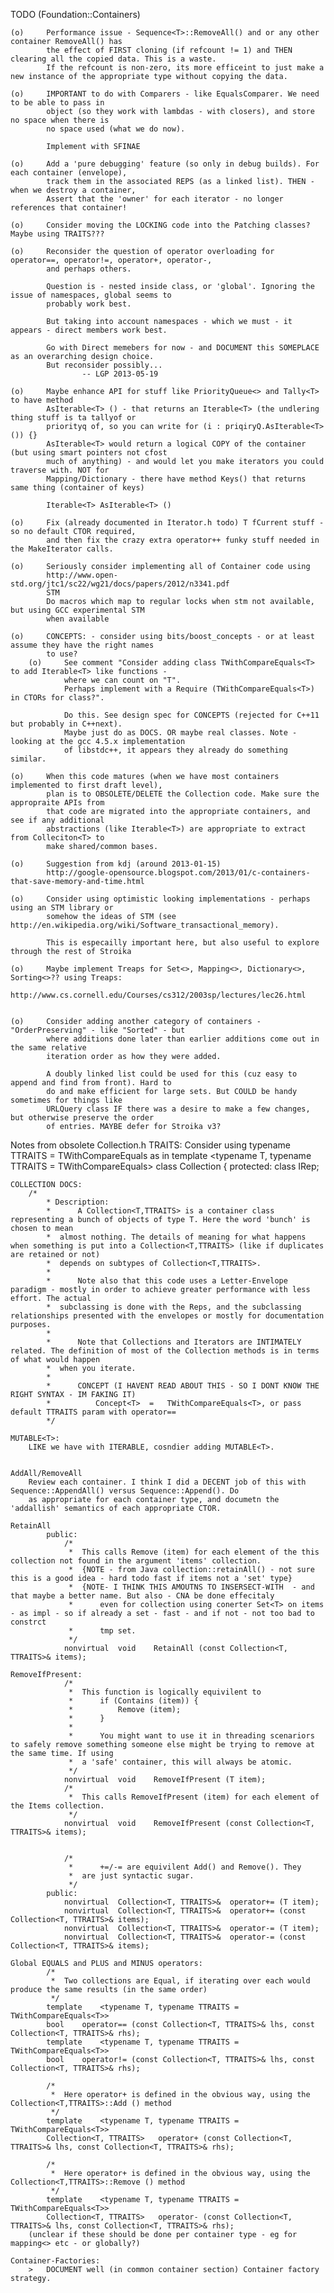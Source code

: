TODO (Foundation::Containers)


	(o)		Performance issue - Sequence<T>::RemoveAll() and or any other container RemoveAll() has 
			the effect of FIRST cloning (if refcount != 1) and THEN clearing all the copied data. This is a waste.
			If the refcount is non-zero, its more efficeint to just make a new instance of the appropriate type without copying the data.

	(o)		IMPORTANT to do with Comparers - like EqualsComparer. We need to be able to pass in 
			object (so they work with lambdas - with closers), and store no space when there is
			no space used (what we do now).

			Implement with SFINAE

	(o)		Add a 'pure debugging' feature (so only in debug builds). For each container (envelope),
			track them in the associated REPS (as a linked list). THEN - when we destroy a container,
			Assert that the 'owner' for each iterator - no longer references that container!

	(o)		Consider moving the LOCKING code into the Patching classes? Maybe using TRAITS???

	(o)		Reconsider the question of operator overloading for operator==, operator!=, operator+, operator-,
			and perhaps others.
	
			Question is - nested inside class, or 'global'. Ignoring the issue of namespaces, global seems to
			probably work best.

			But taking into account namespaces - which we must - it appears - direct members work best.

			Go with Direct memebers for now - and DOCUMENT this SOMEPLACE as an overarching design choice.
			But reconsider possibly...
					-- LGP 2013-05-19

	(o)		Maybe enhance API for stuff like PriorityQueue<> and Tally<T> to have method
			AsIterable<T> () - that returns an Iterable<T> (the undlering thing stuff is ta tallyof or
			priorityq of, so you can write for (i : priqiryQ.AsIterable<T> ()) {}
			AsIterable<T> would return a logical COPY of the container (but using smart pointers not cfost
			much of anything) - and would let you make iterators you could traverse with. NOT for 
			Mapping/Dictionary - there have method Keys() that returns same thing (container of keys)

			Iterable<T> AsIterable<T> ()

	(o)		Fix (already documented in Iterator.h todo) T fCurrent stuff - so no default CTOR required,
			and then fix the crazy extra operator++ funky stuff needed in the MakeIterator calls.

	(o)		Seriously consider implementing all of Container code using
			http://www.open-std.org/jtc1/sc22/wg21/docs/papers/2012/n3341.pdf
			STM
			Do macros which map to regular locks when stm not available, but using GCC experimental STM 
			when available

	(o)		CONCEPTS: - consider using bits/boost_concepts - or at least assume they have the right names
			to use?
		(o)		See comment "Consider adding class TWithCompareEquals<T> to add Iterable<T> like functions -
				where we can count on "T".
				Perhaps implement with a Require (TWithCompareEquals<T>) in CTORs for class?".

				Do this. See design spec for CONCEPTS (rejected for C++11 but probably in C++next).
				Maybe just do as DOCS. OR maybe real classes. Note - looking at the gcc 4.5.x implementation 
				of libstdc++, it appears they already do something similar.

	(o)		When this code matures (when we have most containers implemented to first draft level),
			plan is to OBSOLETE/DELETE the Collection code. Make sure the appropraite APIs from
			that code are migrated into the appropriate containers, and see if any additional
			abstractions (like Iterable<T>) are appropriate to extract from Colleciton<T> to
			make shared/common bases.

	(o)		Suggestion from kdj (around 2013-01-15)
			http://google-opensource.blogspot.com/2013/01/c-containers-that-save-memory-and-time.html 

	(o)		Consider using optimistic looking implementations - perhaps using an STM library or 
			somehow the ideas of STM (see http://en.wikipedia.org/wiki/Software_transactional_memory).

			This is especailly important here, but also useful to explore through the rest of Stroika

	(o)		Maybe implement Treaps for Set<>, Mapping<>, Dictionary<>, Sorting<>?? using Treaps:
			http://www.cs.cornell.edu/Courses/cs312/2003sp/lectures/lec26.html


	(o)		Consider adding another category of containers - "OrderPreserving" - like "Sorted" - but
			where additions done later than earlier additions come out in the same relative 
			iteration order as how they were added.

			A doubly linked list could be used for this (cuz easy to append and find from front). Hard to
			do and make efficient for large sets. But COULD be handy sometimes for things like
			URLQuery class IF there was a desire to make a few changes, but otherwise preserve the order
			of entries. MAYBE defer for Stroika v3?
			

Notes from obsolete Collection.h
	TRAITS:
		Consider using
				typename TTRAITS = TWithCompareEquals<T>
			as in
					template    <typename T, typename TTRAITS = TWithCompareEquals<T>>
					class   Collection {
					protected:
						class   IRep;


	COLLECTION DOCS:
        /*
            * Description:
            *      A Collection<T,TTRAITS> is a container class representing a bunch of objects of type T. Here the word 'bunch' is chosen to mean
            *  almost nothing. The details of meaning for what happens when something is put into a Collection<T,TTRAITS> (like if duplicates are retained or not)
            *  depends on subtypes of Collection<T,TTRAITS>.
            *
            *      Note also that this code uses a Letter-Envelope paradigm - mostly in order to achieve greater performance with less effort. The actual
            *  subclassing is done with the Reps, and the subclassing relationships presented with the envelopes or mostly for documentation purposes.
            *
            *      Note that Collections and Iterators are INTIMATELY related. The definition of most of the Collection methods is in terms of what would happen
            *  when you iterate.
            *
            *      CONCEPT (I HAVENT READ ABOUT THIS - SO I DONT KNOW THE RIGHT SYNTAX - IM FAKING IT)
            *          Concept<T>  =   TWithCompareEquals<T>, or pass default TTRAITS param with operator==
            */

	MUTABLE<T>:
	    LIKE we have with ITERABLE, cosndier adding MUTABLE<T>.


	AddAll/RemoveAll
		Review each container. I think I did a DECENT job of this with Sequence::AppendAll() versus Sequence::Append(). Do
		as appropriate for each container type, and documetn the 'addallish' semantics of each appropriate CTOR.

	RetainAll
            public:
                /*
                 *  This calls Remove (item) for each element of the this collection not found in the argument 'items' collection.
                 *  {NOTE - from Java collection::retainAll() - not sure this is a good idea - hard todo fast if items not a 'set' type}
                 *  {NOTE- I THINK THIS AMOUTNS TO INSERSECT-WITH  - and that maybe a better name. But also - CNA be done effecitaly
                 *      even for collection using conerter Set<T> on items - as impl - so if already a set - fast - and if not - not too bad to constrct
                 *      tmp set.
                 */
                nonvirtual  void    RetainAll (const Collection<T, TTRAITS>& items);

	RemoveIfPresent:
                /*
                 *  This function is logically equivilent to
                 *      if (Contains (item)) {
                 *          Remove (item);
                 *      }
                 *
                 *      You might want to use it in threading scenariors to safely remove something someone else might be trying to remove at the same time. If using
                 *  a 'safe' container, this will always be atomic.
                 */
                nonvirtual  void    RemoveIfPresent (T item);
                /*
                 *  This calls RemoveIfPresent (item) for each element of the Items collection.
                 */
                nonvirtual  void    RemoveIfPresent (const Collection<T, TTRAITS>& items);


                /*
                 *      +=/-= are equivilent Add() and Remove(). They
                 *  are just syntactic sugar.
                 */
            public:
                nonvirtual  Collection<T, TTRAITS>&  operator+= (T item);
                nonvirtual  Collection<T, TTRAITS>&  operator+= (const Collection<T, TTRAITS>& items);
                nonvirtual  Collection<T, TTRAITS>&  operator-= (T item);
                nonvirtual  Collection<T, TTRAITS>&  operator-= (const Collection<T, TTRAITS>& items);

	Global EQUALS and PLUS and MINUS operators:
            /*
             *  Two collections are Equal, if iterating over each would produce the same results (in the same order)
             */
            template    <typename T, typename TTRAITS = TWithCompareEquals<T>>
            bool    operator== (const Collection<T, TTRAITS>& lhs, const Collection<T, TTRAITS>& rhs);
            template    <typename T, typename TTRAITS = TWithCompareEquals<T>>
            bool    operator!= (const Collection<T, TTRAITS>& lhs, const Collection<T, TTRAITS>& rhs);

            /*
             *  Here operator+ is defined in the obvious way, using the Collection<T,TTRAITS>::Add () method
             */
            template    <typename T, typename TTRAITS = TWithCompareEquals<T>>
            Collection<T, TTRAITS>   operator+ (const Collection<T, TTRAITS>& lhs, const Collection<T, TTRAITS>& rhs);

            /*
             *  Here operator+ is defined in the obvious way, using the Collection<T,TTRAITS>::Remove () method
             */
            template    <typename T, typename TTRAITS = TWithCompareEquals<T>>
            Collection<T, TTRAITS>   operator- (const Collection<T, TTRAITS>& lhs, const Collection<T, TTRAITS>& rhs);
		(unclear if these should be done per container type - eg for mapping<> etc - or globally?)

	Container-Factories:
		>	DOCUMENT well (in common container section) Container factory strategy.



